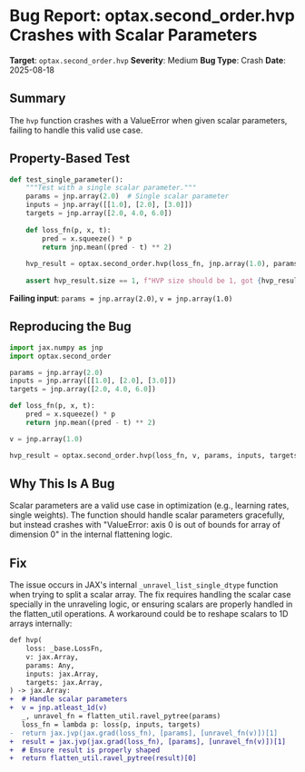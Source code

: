 # Bug Report: optax.second_order.hvp Crashes with Scalar Parameters

**Target**: `optax.second_order.hvp`
**Severity**: Medium
**Bug Type**: Crash
**Date**: 2025-08-18

## Summary

The `hvp` function crashes with a ValueError when given scalar parameters, failing to handle this valid use case.

## Property-Based Test

```python
def test_single_parameter():
    """Test with a single scalar parameter."""
    params = jnp.array(2.0)  # Single scalar parameter
    inputs = jnp.array([[1.0], [2.0], [3.0]])
    targets = jnp.array([2.0, 4.0, 6.0])
    
    def loss_fn(p, x, t):
        pred = x.squeeze() * p
        return jnp.mean((pred - t) ** 2)
    
    hvp_result = optax.second_order.hvp(loss_fn, jnp.array(1.0), params, inputs, targets)
    
    assert hvp_result.size == 1, f"HVP size should be 1, got {hvp_result.size}"
```

**Failing input**: `params = jnp.array(2.0)`, `v = jnp.array(1.0)`

## Reproducing the Bug

```python
import jax.numpy as jnp
import optax.second_order

params = jnp.array(2.0)
inputs = jnp.array([[1.0], [2.0], [3.0]])
targets = jnp.array([2.0, 4.0, 6.0])

def loss_fn(p, x, t):
    pred = x.squeeze() * p
    return jnp.mean((pred - t) ** 2)

v = jnp.array(1.0)

hvp_result = optax.second_order.hvp(loss_fn, v, params, inputs, targets)
```

## Why This Is A Bug

Scalar parameters are a valid use case in optimization (e.g., learning rates, single weights). The function should handle scalar parameters gracefully, but instead crashes with "ValueError: axis 0 is out of bounds for array of dimension 0" in the internal flattening logic.

## Fix

The issue occurs in JAX's internal `_unravel_list_single_dtype` function when trying to split a scalar array. The fix requires handling the scalar case specially in the unraveling logic, or ensuring scalars are properly handled in the flatten_util operations. A workaround could be to reshape scalars to 1D arrays internally:

```diff
def hvp(
    loss: _base.LossFn,
    v: jax.Array,
    params: Any,
    inputs: jax.Array,
    targets: jax.Array,
) -> jax.Array:
+  # Handle scalar parameters
+  v = jnp.atleast_1d(v)
   _, unravel_fn = flatten_util.ravel_pytree(params)
   loss_fn = lambda p: loss(p, inputs, targets)
-  return jax.jvp(jax.grad(loss_fn), [params], [unravel_fn(v)])[1]
+  result = jax.jvp(jax.grad(loss_fn), [params], [unravel_fn(v)])[1]
+  # Ensure result is properly shaped
+  return flatten_util.ravel_pytree(result)[0]
```
